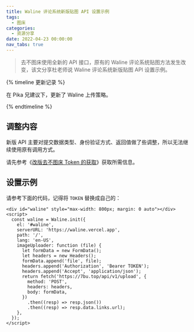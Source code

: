 ```yaml
---
title: Waline 评论系统新版贴图 API 设置示例
tags:
  - 图床
categories:
  - 资源分享
date: 2022-04-23 00:00:00
nav_tabs: true
---
```


> 去不图床使用全新的 API 接口，原有的 Waline 评论系统贴图方法发生改变，该文分享杜老师说 Waline 评论系统新版贴图 API 设置示例。

<!-- more -->

{% timeline 更新记录 %}

<!-- node 2022 年 07 月 30 日 -->

在 Pika 兄建议下，更新了 Waline 上传策略。

{% endtimeline %}

## 调整内容

新版 API 主要对提交数据类型、身份验证方式、返回值做了些调整，所以无法继续使用原有调用方式。

请先参考《[改版去不图床 Token 的获取](https://dusays.com/499/)》获取所需信息。

## 设置示例

请参考下面的代码，记得将 `TOKEN` 替换成自己的：

```
<div id="waline" style="max-width: 800px; margin: 0 auto"></div>
<script>
  const waline = Waline.init({
    el: '#waline',
    serverURL: 'https://waline.vercel.app',
    path: '/',
    lang: 'en-US',
    imageUploader: function (file) {
      let formData = new FormData();
      let headers = new Headers();
      formData.append('file', file);
      headers.append('Authorization', 'Bearer TOKEN');
      headers.append('Accept', 'application/json');
      return fetch('https://7bu.top/api/v1/upload', {
        method: 'POST',
        headers: headers,
        body: formData,
      })
        .then((resp) => resp.json())
        .then((resp) => resp.data.links.url);
    },
  });
</script>
```
